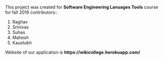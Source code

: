 This project was created for <strong>Software Engineering Lanuages Tools</strong> course for fall 2016 contributors:: 
<ol>
<li>Raghav</li>
<li>Srinivas</li>
<li>Suhas</li>
<li>Mahesh</li>
<li>Kaustubh</li>
</ol>
Website of our application is <strong>https://wikicollege.herokuapp.com/<strong>
